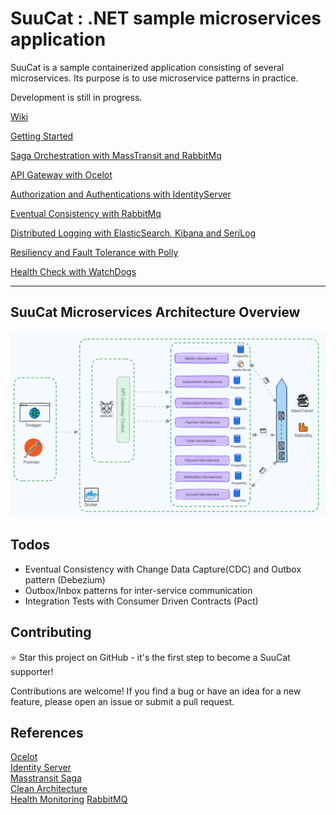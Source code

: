 # SuuCat : .NET sample microservices application #

SuuCat is a sample containerized application consisting of several microservices.
Its purpose is to use microservice patterns in practice.

Development is still in progress. 

[Wiki](https://github.com/ebubekirdinc/SuuCat/wiki)  

[Getting Started](https://github.com/ebubekirdinc/SuuCat/wiki/GettingStarted)  

[Saga Orchestration with MassTransit and RabbitMq](https://github.com/ebubekirdinc/SuuCat/wiki/SagaOrchestration)

[API Gateway with Ocelot](https://github.com/ebubekirdinc/SuuCat/wiki/ApiGateway)

[Authorization and Authentications with IdentityServer](https://github.com/ebubekirdinc/SuuCat/wiki/IdentityServer)

[Eventual Consistency with RabbitMq](https://github.com/ebubekirdinc/SuuCat/wiki/EventualConsistency)

[Distributed Logging with ElasticSearch, Kibana and SeriLog](https://github.com/ebubekirdinc/SuuCat/wiki/DistributedLogging)

[Resiliency and Fault Tolerance with Polly](https://github.com/ebubekirdinc/SuuCat/wiki/Resiliency)

[Health Check with WatchDogs](https://github.com/ebubekirdinc/SuuCat/wiki/HealthCheck)

---

## SuuCat Microservices Architecture Overview
![orderStateMachineHappyPathDiagram](img/microserviceArchitectureOverview.png)

## Todos ## 
- Eventual Consistency with Change Data Capture(CDC) and Outbox pattern (Debezium) 
- Outbox/Inbox patterns for inter-service communication 
- Integration Tests with Consumer Driven Contracts (Pact) 


## Contributing
:star: Star this project on GitHub - it's the first step to become a SuuCat supporter!

Contributions are welcome! If you find a bug or have an idea for a new feature, please open an issue or submit a pull request.


## References

[Ocelot](https://ocelot.readthedocs.io/en/latest/introduction/gettingstarted.html)  
[Identity Server](https://identityserver4.readthedocs.io/en/latest/quickstarts/0_overview.html)  
[Masstransit Saga](https://masstransit.io/documentation/patterns/saga)  
[Clean Architecture](https://github.com/jasontaylordev/CleanArchitecture)  
[Health Monitoring](https://learn.microsoft.com/en-us/dotnet/architecture/microservices/implement-resilient-applications/monitor-app-health)
[RabbitMQ](https://www.rabbitmq.com/documentation.html)  














